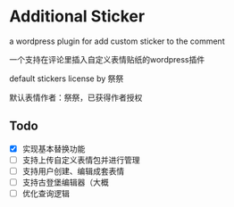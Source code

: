 # Additional Sticker

a wordpress plugin for add custom sticker to the comment

一个支持在评论里插入自定义表情贴纸的wordpress插件


default stickers license by 祭祭

默认表情作者：祭祭，已获得作者授权


## Todo

* [X] 实现基本替换功能
* [ ] 支持上传自定义表情包并进行管理
* [ ] 支持用户创建、编辑成套表情
* [ ] 支持古登堡编辑器（大概
* [ ] 优化查询逻辑
